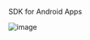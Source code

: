 SDK for Android Apps  

 ![image](https://github.com/nextblank/NB/raw/master/AndroidAppArchitecture.png)
